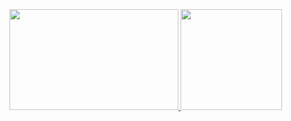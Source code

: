 
<div>
  <a href="https://github.com/klvgk">
   <img height="180em" src="https://github-production-user-asset-6210df.s3.amazonaws.com/25831261/257619938-24c63734-c49a-4c1a-aa1e-dc82cbb89dad.gif" width="300em" /> 
  </a>
  <a href="https://github.com/klvgk">
   <img height="180em" src="https://github-readme-stats.vercel.app/api/top-langs/?username=klvgk&layout=donut&theme=dark" />
  </a>
</div>


<!--
**klvgk/klvgk** is a ✨ _special_ ✨ repository because its `README.md` (this file) appears on your GitHub profile.

Here are some ideas to get you started:

- 🔭 I’m currently working on ...
- 🌱 I’m currently learning ...
- 👯 I’m looking to collaborate on ...
- 🤔 I’m looking for help with ...
- 💬 Ask me about ...
- 📫 How to reach me: ...
- 😄 Pronouns: ...
- ⚡ Fun fact: ...
-->
